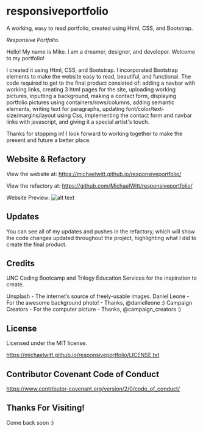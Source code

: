 # responsiveportfolio

A working, easy to read portfolio, created using Html, CSS, and Bootstrap.

_Responsive Portfolio._


Hello! My name is Mike. I am a dreamer, designer, and developer. Welcome to my portfolio!

I created it using Html, CSS, and Bootstrap. I incorporated Bootstrap elements to make the website easy to read, beautiful, and functional. The code required to get to the final product consisted of: adding a navbar with working links, creating 3 html pages for the site, uploading working pictures, inputting a background, making a contact form, displaying portfolio pictures using containers/rows/columns, adding semantic elements, writing text for paragraphs, updating font/color/text-size/margins/layout using Css, implementing the contact form and navbar links with javascript, and giving it a special artist's touch. 

Thanks for stopping in! I look forward to working together to make the present and future a better place. 

## Website & Refactory

View the website at: https://michaelwitt.github.io/responsiveportfolio/

View the refactory at: https://github.com/MichaelWitt/responsiveportfolio/

Website Preview: ![alt text](https://michaelwitt.github.io/responsiveportfolio/responsiveportfolio.png)

## Updates

You can see all of my updates and pushes in the refactory, which will show the code changes updated throughout the project, highlighting what I did to create the final product.

## Credits

UNC Coding Bootcamp and Trilogy Education Services for the inspiration to create.

Unsplash - The internet’s source of freely-usable images.
Daniel Leone - For the awesome background photo! - Thanks, @danielleone :)
Campaign Creators - For the computer picture - Thanks, @campaign_creators :)

## License

Licensed under the MIT license.

https://michaelwitt.github.io/responsiveportfolio/LICENSE.txt

## Contributor Covenant Code of Conduct

https://www.contributor-covenant.org/version/2/0/code_of_conduct/

## Thanks For Visiting!

Come back soon :)
